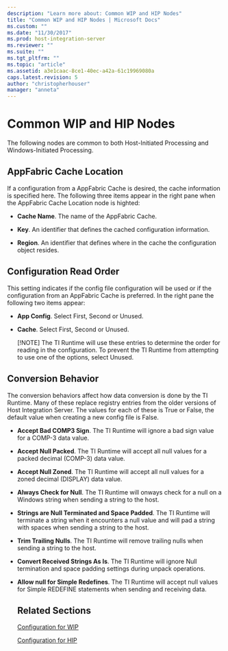 ```yaml
---
description: "Learn more about: Common WIP and HIP Nodes"
title: "Common WIP and HIP Nodes | Microsoft Docs"
ms.custom: ""
ms.date: "11/30/2017"
ms.prod: host-integration-server
ms.reviewer: ""
ms.suite: ""
ms.tgt_pltfrm: ""
ms.topic: "article"
ms.assetid: a3e1caac-8ce1-40ec-a42a-61c19969080a
caps.latest.revision: 5
author: "christopherhouser"
manager: "anneta"
---
```

# Common WIP and HIP Nodes
The following nodes are common to both Host-Initiated Processing and Windows-Initiated Processing.

## **AppFabric Cache Location**

If a configuration from a AppFabric Cache is desired, the cache information is specified here. The following three items appear in the right pane when the AppFabric Cache Location node is highted:

- **Cache Name**. The name of the AppFabric Cache.

- **Key**. An identifier that defines the cached configuration information.

- **Region**. An identifier that defines where in the cache the configuration object resides.

## **Configuration Read Order**

This setting indicates if the config file configuration will be used or if the configuration from an AppFabric Cache is preferred.  In the right pane the following two items appear:

- **App Config**.  Select First, Second or Unused.

- **Cache**.  Select First, Second or Unused.

   [!NOTE] The TI Runtime will use these entries to determine the order for reading in the configuration. To prevent the TI Runtime from attempting to use one of the options, select Unused.
   
## **Conversion Behavior**

The conversion behaviors affect how data conversion is done by the TI Runtime. Many of these replace registry entries from the older versions of Host Integration Server.  The values for each of these is True or False, the default value when creating a new config file is False.
- **Accept Bad COMP3 Sign**. The TI Runtime will ignore a bad sign value for a COMP-3 data value.

- **Accept Null Packed**. The TI Runtime will accept all null values for a packed decimal (COMP-3) data value.
- **Accept Null Zoned**. The TI Runtime will accept all null values for a zoned decimal (DISPLAY) data value.
- **Always Check for Null**. The TI Runtime will onways check for a null on a Windows string when sending a string to the host.
- **Strings are Null Terminated and Space Padded**. The TI Runtime will terminate a string when it encounters a null value and will pad a string with spaces when sending a string to the host.
- **Trim Trailing Nulls**. The TI Runtime will remove trailing nulls when sending a string to the host.
- **Convert Received Strings As Is**. The TI Runtime will ignore Null termination and space padding settings during unpack operations.
- **Allow null for Simple Redefines**. The TI Runtime will accept null values for Simple REDEFINE statements when sending and receiving data.
  ## Related Sections
  [Configuration for WIP](../core/configuration-for-wip.md)
 
  [Configuration for HIP](../core/configuration-for-hip.md)
